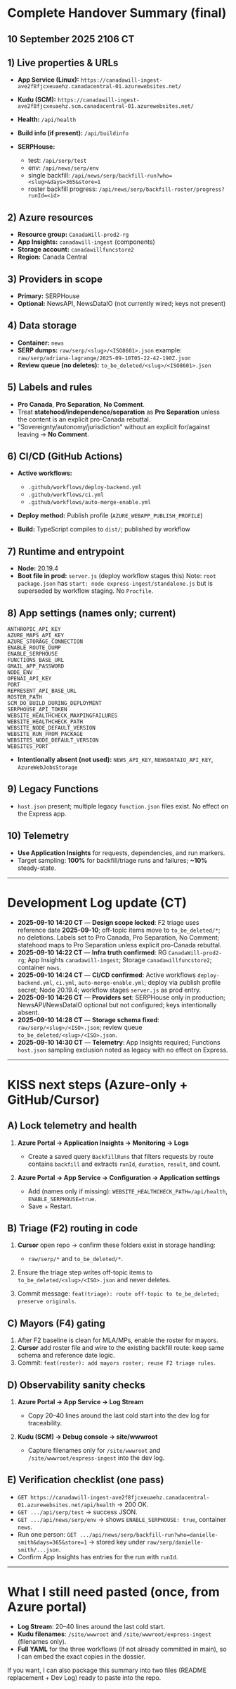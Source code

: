 # Complete Handover Summary (final)
## 10 September 2025 2106 CT

## 1) Live properties & URLs

* **App Service (Linux):** `https://canadawill-ingest-ave2f8fjcxeuaehz.canadacentral-01.azurewebsites.net/`
* **Kudu (SCM):** `https://canadawill-ingest-ave2f8fjcxeuaehz.scm.canadacentral-01.azurewebsites.net/`
* **Health:** `/api/health`
* **Build info (if present):** `/api/buildinfo`
* **SERPHouse:**

  * test: `/api/serp/test`
  * env: `/api/news/serp/env`
  * single backfill: `/api/news/serp/backfill-run?who=<slug>&days=365&store=1`
  * roster backfill progress: `/api/news/serp/backfill-roster/progress?runId=<id>`

## 2) Azure resources

* **Resource group:** `CanadaWill-prod2-rg`
* **App Insights:** `canadawill-ingest` (components)
* **Storage account:** `canadawillfuncstore2`
* **Region:** Canada Central

## 3) Providers in scope

* **Primary:** SERPHouse
* **Optional:** NewsAPI, NewsDataIO (not currently wired; keys not present)

## 4) Data storage

* **Container:** `news`
* **SERP dumps:** `raw/serp/<slug>/<ISO8601>.json`
  example: `raw/serp/adriana-lagrange/2025-09-10T05-22-42-190Z.json`
* **Review queue (no deletes):** `to_be_deleted/<slug>/<ISO8601>.json`

## 5) Labels and rules

* **Pro Canada**, **Pro Separation**, **No Comment**.
* Treat **statehood/independence/separation** as **Pro Separation** unless the content is an explicit pro-Canada rebuttal.
* "Sovereignty/autonomy/jurisdiction" without an explicit for/against leaving → **No Comment**.

## 6) CI/CD (GitHub Actions)

* **Active workflows:**

  * `.github/workflows/deploy-backend.yml`
  * `.github/workflows/ci.yml`
  * `.github/workflows/auto-merge-enable.yml`
* **Deploy method:** Publish profile (`AZURE_WEBAPP_PUBLISH_PROFILE`)
* **Build:** TypeScript compiles to `dist/`; published by workflow

## 7) Runtime and entrypoint

* **Node:** 20.19.4
* **Boot file in prod:** `server.js` (deploy workflow stages this)
  Note: `root package.json` has `start: node express-ingest/standalone.js` but is superseded by workflow staging. No `Procfile`.

## 8) App settings (names only; current)

```
ANTHROPIC_API_KEY
AZURE_MAPS_API_KEY
AZURE_STORAGE_CONNECTION
ENABLE_ROUTE_DUMP
ENABLE_SERPHOUSE
FUNCTIONS_BASE_URL
GMAIL_APP_PASSWORD
NODE_ENV
OPENAI_API_KEY
PORT
REPRESENT_API_BASE_URL
ROSTER_PATH
SCM_DO_BUILD_DURING_DEPLOYMENT
SERPHOUSE_API_TOKEN
WEBSITE_HEALTHCHECK_MAXPINGFAILURES
WEBSITE_HEALTHCHECK_PATH
WEBSITE_NODE_DEFAULT_VERSION
WEBSITE_RUN_FROM_PACKAGE
WEBSITES_NODE_DEFAULT_VERSION
WEBSITES_PORT
```

* **Intentionally absent (not used):** `NEWS_API_KEY`, `NEWSDATAIO_API_KEY`, `AzureWebJobsStorage`

## 9) Legacy Functions

* `host.json` present; multiple legacy `function.json` files exist. No effect on the Express app.

## 10) Telemetry

* **Use Application Insights** for requests, dependencies, and run markers.
* Target sampling: **100%** for backfill/triage runs and failures; **~10%** steady-state.

---

# Development Log update (CT)

* **2025-09-10 14:20 CT** — **Design scope locked**: F2 triage uses reference date **2025-09-10**; off-topic items move to `to_be_deleted/*`; no deletions. Labels set to Pro Canada, Pro Separation, No Comment; statehood maps to Pro Separation unless explicit pro-Canada rebuttal.
* **2025-09-10 14:22 CT** — **Infra truth confirmed**: RG `CanadaWill-prod2-rg`; App Insights `canadawill-ingest`; Storage `canadawillfuncstore2`; container `news`.
* **2025-09-10 14:24 CT** — **CI/CD confirmed**: Active workflows `deploy-backend.yml`, `ci.yml`, `auto-merge-enable.yml`; deploy via publish profile secret; Node 20.19.4; workflow stages `server.js` as prod entry.
* **2025-09-10 14:26 CT** — **Providers set**: SERPHouse only in production; NewsAPI/NewsDataIO optional but not configured; keys intentionally absent.
* **2025-09-10 14:28 CT** — **Storage schema fixed**: `raw/serp/<slug>/<ISO>.json`; review queue `to_be_deleted/<slug>/<ISO>.json`.
* **2025-09-10 14:30 CT** — **Telemetry**: App Insights required; Functions `host.json` sampling exclusion noted as legacy with no effect on Express.

---

# KISS next steps (Azure-only + GitHub/Cursor)

## A) Lock telemetry and health

1. **Azure Portal → Application Insights → Monitoring → Logs**

   * Create a saved query `BackfillRuns` that filters requests by route contains `backfill` and extracts `runId`, `duration`, `result`, and count.
2. **Azure Portal → App Service → Configuration → Application settings**

   * Add (names only if missing): `WEBSITE_HEALTHCHECK_PATH=/api/health`, `ENABLE_SERPHOUSE=true`.
   * Save + Restart.

## B) Triage (F2) routing in code

1. **Cursor** open repo → confirm these folders exist in storage handling:

   * `raw/serp/*` and `to_be_deleted/*`.
2. Ensure the triage step writes off-topic items to `to_be_deleted/<slug>/<ISO>.json` and never deletes.
3. Commit message: `feat(triage): route off-topic to to_be_deleted; preserve originals`.

## C) Mayors (F4) gating

1. After F2 baseline is clean for MLA/MPs, enable the roster for mayors.
2. **Cursor** add roster file and wire to the existing backfill route: keep same schema and reference date logic.
3. Commit: `feat(roster): add mayors roster; reuse F2 triage rules`.

## D) Observability sanity checks

1. **Azure Portal → App Service → Log Stream**

   * Copy 20–40 lines around the last cold start into the dev log for traceability.
2. **Kudu (SCM) → Debug console → site/wwwroot**

   * Capture filenames only for `/site/wwwroot` and `/site/wwwroot/express-ingest` into the dev log.

## E) Verification checklist (one pass)

* `GET https://canadawill-ingest-ave2f8fjcxeuaehz.canadacentral-01.azurewebsites.net/api/health` → 200 OK.
* `GET .../api/serp/test` → success JSON.
* `GET .../api/news/serp/env` → shows `ENABLE_SERPHOUSE: true`, container `news`.
* Run one person:
  `GET .../api/news/serp/backfill-run?who=danielle-smith&days=365&store=1` → stored key under `raw/serp/danielle-smith/...json`.
* Confirm App Insights has entries for the run with `runId`.

---

# What I still need pasted (once, from Azure portal)

* **Log Stream**: 20–40 lines around the last cold start.
* **Kudu filenames**: `/site/wwwroot` and `/site/wwwroot/express-ingest` (filenames only).
* **Full YAML** for the three workflows (if not already committed in main), so I can embed the exact copies in the dossier.

If you want, I can also package this summary into two files (README replacement + Dev Log) ready to paste into the repo.


